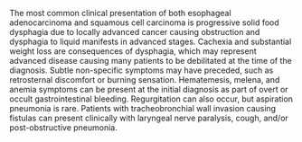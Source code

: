 The most common clinical presentation of both esophageal adenocarcinoma and squamous cell carcinoma is progressive solid food dysphagia due to locally advanced cancer causing obstruction and dysphagia to liquid manifests in advanced stages. Cachexia and substantial weight loss are consequences of dysphagia, which may represent advanced disease causing many patients to be debilitated at the time of the diagnosis. Subtle non-specific symptoms may have preceded, such as retrosternal discomfort or burning sensation. Hematemesis, melena, and anemia symptoms can be present at the initial diagnosis as part of overt or occult gastrointestinal bleeding. Regurgitation can also occur, but aspiration pneumonia is rare. Patients with tracheobronchial wall invasion causing fistulas can present clinically with laryngeal nerve paralysis, cough, and/or post-obstructive pneumonia.